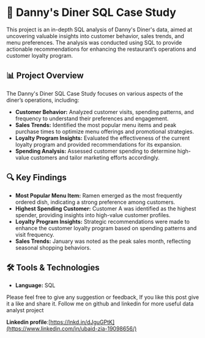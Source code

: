 # 🍣 Danny's Diner SQL Case Study

This project is an in-depth SQL analysis of Danny's Diner's data, aimed at uncovering valuable insights into customer behavior, sales trends, and menu preferences. The analysis was conducted using SQL to provide actionable recommendations for enhancing the restaurant’s operations and customer loyalty program.

## 📊 Project Overview
The Danny's Diner SQL Case Study focuses on various aspects of the diner’s operations, including:

- **Customer Behavior:** Analyzed customer visits, spending patterns, and frequency to understand their preferences and engagement.
- **Sales Trends:** Identified the most popular menu items and peak purchase times to optimize menu offerings and promotional strategies.
- **Loyalty Program Insights:** Evaluated the effectiveness of the current loyalty program and provided recommendations for its expansion.
- **Spending Analysis:** Assessed customer spending to determine high-value customers and tailor marketing efforts accordingly.

## 🔍 Key Findings
- **Most Popular Menu Item:** Ramen emerged as the most frequently ordered dish, indicating a strong preference among customers.
- **Highest Spending Customer:** Customer A was identified as the highest spender, providing insights into high-value customer profiles.
- **Loyalty Program Insights:** Strategic recommendations were made to enhance the customer loyalty program based on spending patterns and visit frequency.
- **Sales Trends:** January was noted as the peak sales month, reflecting seasonal shopping behaviors.

## 🛠️ Tools & Technologies
- **Language:** SQL


Please feel free to give any suggestion or feedback, If you like this post give it a like and share it. Follow me on github and linkedin for more useful data analyst project


**Linkedin profile**:[https://lnkd.in/dJguGPtK](https://www.linkedin.com/in/ubaid-zia-19098656/)


